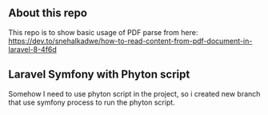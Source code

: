 
## About this repo

This repo is to show basic usage of PDF parse from here: 
https://dev.to/snehalkadwe/how-to-read-content-from-pdf-document-in-laravel-8-4f6d

## Laravel Symfony with Phyton script

Somehow I need to use phyton script in the project, 
so i created new branch that use symfony process to run the phyton script.

